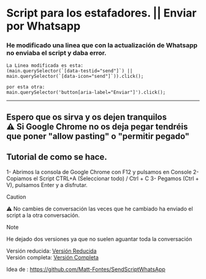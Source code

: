 # Script para los estafadores. || Enviar por Whatsapp



### He modificado una linea que con la actualización de Whatsapp no enviaba el script y daba error.

```
La Linea modificada es esta:
(main.querySelector(`[data-testid="send"]`) || main.querySelector(`[data-icon="send"]`)).click();

```
```
por esta otra:
main.querySelector('button[aria-label="Enviar"]').click();
```
-----------------------------------------------------------------------------------------------------
Espero que os sirva y os dejen tranquilos
<br>
⚠️ Si Google Chrome no os deja pegar tendréis que poner "allow pasting" o "permitir pegado"
<br>
-----------------------------------------------------------------------------------------------------
## Tutorial de como se hace.
1- Abrimos la consola de Google Chrome con F12 y pulsamos en Console
2- Copiamos el Script CTRL+A (Seleccionar todo) / Ctrl + C
3- Pegamos (Ctrl + V), pulsamos Enter y a disfrutar.
<br>

> [!CAUTION]
> ⚠️ No cambies de conversación las veces que he cambiado ha enviado el script a la otra conversación.

>[!NOTE]
>He dejado dos versiones ya que no suelen aguantar toda la conversación

Versión reducida: [Versión Reducida](https://github.com/tecxion/Shrek_Script/blob/main/Shrek_scriptRecortado.js)
<br>
Versión completa: [Versión Completa](https://github.com/tecxion/Shrek_Script/blob/main/scriptShrekCompleto.js)

Idea de : https://github.com/Matt-Fontes/SendScriptWhatsApp
